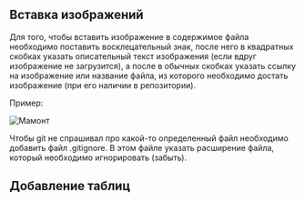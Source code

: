 ## Вставка изображений

Для того, чтобы вставить изображение в содержимое файла необходимо поставить восклецательный знак, после него в квадратных скобках указать описательный текст изображения (если вдруг изображение не загрузится), а после в обычных скобках указать ссылку на изображение или название файла, из которого необходимо достать изображение (при его наличии в репозитории).

Пример:

![Мамонт](https://mamont.com)

Чтобы git не спрашивал про какой-то определенный файл необходимо добавить файл .gitignore. В этом файле указать расширение файла, который необходимо игнорировать (забыть).


## Добавление таблиц